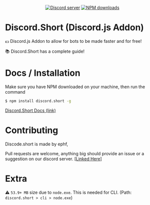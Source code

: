 <div align="center">
  <p>
    <a href="https://discord.gg/EqkxHnFkns"><img src="https://img.shields.io/discord/839993561280938035?color=7289da&logo=discord&logoColor=white" alt="Discord server" /></a>
    <a href="https://www.npmjs.com/package/discord.short"><img src="https://img.shields.io/npm/dt/discord.short.svg?maxAge=3600" alt="NPM downloads" /></a>
  </p>
</div>

# Discord.Short  (Discord.js Addon)

💵 Discord.js Addon to allow for bots to be made faster and for free!

📚 Discord.Short has a complete guide!

# Docs / Installation

Make sure you have NPM downloaded on your machine, then run the command

```bash
$ npm install discord.short -g
```

[Discord.Short Docs (link)](https://ephf.gitbook.io/discord-short/)

# Contributing

Discode.short is made by ephf,

Pull requests are welcome, anything big should provide an issue or a suggestion on our discord server. [[Linked Here]](https://discord.gg/QctNVtJGU5)

# Extra

⚠ `53.9+ MB` size due to `node.exe`. This is needed for CLI. (Path: `discord.short > cli > node.exe`)